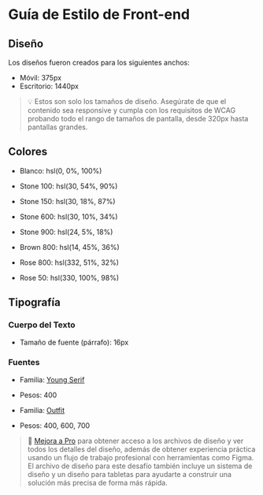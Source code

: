 # Guía de Estilo de Front-end

## Diseño

Los diseños fueron creados para los siguientes anchos:

- Móvil: 375px
- Escritorio: 1440px

> 💡 Estos son solo los tamaños de diseño. Asegúrate de que el contenido sea responsive y cumpla con los requisitos de WCAG probando todo el rango de tamaños de pantalla, desde 320px hasta pantallas grandes.

## Colores

- Blanco: hsl(0, 0%, 100%)

- Stone 100: hsl(30, 54%, 90%)
- Stone 150: hsl(30, 18%, 87%)
- Stone 600: hsl(30, 10%, 34%)
- Stone 900: hsl(24, 5%, 18%)

- Brown 800: hsl(14, 45%, 36%)

- Rose 800: hsl(332, 51%, 32%)
- Rose 50: hsl(330, 100%, 98%)

## Tipografía

### Cuerpo del Texto

- Tamaño de fuente (párrafo): 16px

### Fuentes

- Familia: [Young Serif](https://fonts.google.com/specimen/Young+Serif)
- Pesos: 400

- Familia: [Outfit](https://fonts.google.com/specimen/Outfit)
- Pesos: 400, 600, 700

> 💎 [Mejora a Pro](https://www.frontendmentor.io/pro?ref=style-guide) para obtener acceso a los archivos de diseño y ver todos los detalles del diseño, además de obtener experiencia práctica usando un flujo de trabajo profesional con herramientas como Figma. El archivo de diseño para este desafío también incluye un sistema de diseño y un diseño para tabletas para ayudarte a construir una solución más precisa de forma más rápida.

